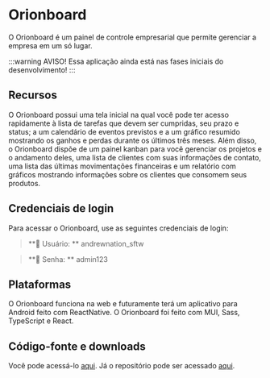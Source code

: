 # Orionboard

O Orionboard é um painel de controle empresarial que permite gerenciar a empresa em um só lugar.

:::warning AVISO!
Essa aplicação ainda está nas fases iniciais do desenvolvimento!
:::

## Recursos

O Orionboard possui uma tela inicial na qual você pode ter acesso rapidamente à lista de tarefas que devem ser cumpridas, seu prazo e status; a um calendário de eventos previstos e a um gráfico resumido mostrando os ganhos e perdas durante os últimos três meses. Além disso, o Orionboard dispõe de um painel kanban para você gerenciar os projetos e o andamento deles, uma lista de clientes com suas informações de contato, uma lista das últimas movimentações financeiras e um relatório com gráficos mostrando informações sobre os clientes que consomem seus produtos.

## Credenciais de login

Para acessar o Orionboard, use as seguintes credenciais de login:

> **👤 Usuário: ** andrewnation_sftw

> **🔑 Senha: ** admin123

## Plataformas

O Orionboard funciona na web e futuramente terá um aplicativo para Android feito com ReactNative. O Orionboard foi feito com MUI, Sass, TypeScript e React.

## Código-fonte e downloads
Você pode acessá-lo [aqui](https://oriondashboard.vercel.app/dashboard). Já o repositório pode ser acessado [aqui](https://github.com/Redwars22/orion-dashboard).